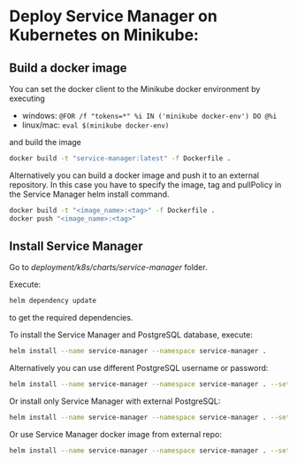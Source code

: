 # Deploy Service Manager on Kubernetes on Minikube:

## Build a docker image

You can set the docker client to the Minikube docker environment by executing
* windows: ```@FOR /f "tokens=*" %i IN ('minikube docker-env') DO @%i```
* linux/mac: ```eval $(minikube docker-env)```

and build the image

```sh
docker build -t "service-manager:latest" -f Dockerfile .
```

Alternatively you can build a docker image and push it to an external repository.
In this case you have to specify the image, tag and pullPolicy in the Service Manager helm install command.

```sh
docker build -t "<image_name>:<tag>" -f Dockerfile .
docker push "<image_name>:<tag>"
```

## Install Service Manager

Go to *deployment/k8s/charts/service-manager* folder.

Execute:

```sh
helm dependency update
```

to get the required dependencies.

To install the Service Manager and PostgreSQL database, execute:

```sh
helm install --name service-manager --namespace service-manager .
```

Alternatively you can use different PostgreSQL username or password:

```sh
helm install --name service-manager --namespace service-manager . --set postgresql.postgresUser=<pguser> --set postgresql.postgresPassword=<pgpass>
```

Or install only Service Manager with external PostgreSQL:

```sh
helm install --name service-manager --namespace service-manager . --set postgresql.install=false --set externalPostgresURI=<postgresql_connection_string>
```

Or use Service Manager docker image from external repo:
```sh
helm install --name service-manager --namespace service-manager . --set image.repository=<image_repo> --set image.tag=<image_tag> --set image.pullPolicy=Always
```

